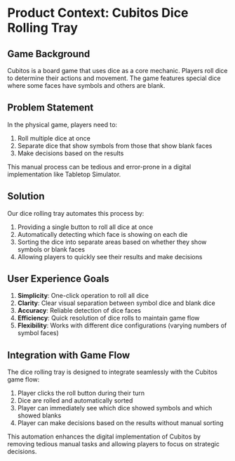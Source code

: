 # Product Context: Cubitos Dice Rolling Tray

## Game Background

Cubitos is a board game that uses dice as a core mechanic. Players roll dice to determine their actions and movement. The game features special dice where some faces have symbols and others are blank.

## Problem Statement

In the physical game, players need to:

1. Roll multiple dice at once
2. Separate dice that show symbols from those that show blank faces
3. Make decisions based on the results

This manual process can be tedious and error-prone in a digital implementation like Tabletop Simulator.

## Solution

Our dice rolling tray automates this process by:

1. Providing a single button to roll all dice at once
2. Automatically detecting which face is showing on each die
3. Sorting the dice into separate areas based on whether they show symbols or blank faces
4. Allowing players to quickly see their results and make decisions

## User Experience Goals

1. **Simplicity**: One-click operation to roll all dice
2. **Clarity**: Clear visual separation between symbol dice and blank dice
3. **Accuracy**: Reliable detection of dice faces
4. **Efficiency**: Quick resolution of dice rolls to maintain game flow
5. **Flexibility**: Works with different dice configurations (varying numbers of symbol faces)

## Integration with Game Flow

The dice rolling tray is designed to integrate seamlessly with the Cubitos game flow:

1. Player clicks the roll button during their turn
2. Dice are rolled and automatically sorted
3. Player can immediately see which dice showed symbols and which showed blanks
4. Player can make decisions based on the results without manual sorting

This automation enhances the digital implementation of Cubitos by removing tedious manual tasks and allowing players to focus on strategic decisions.

